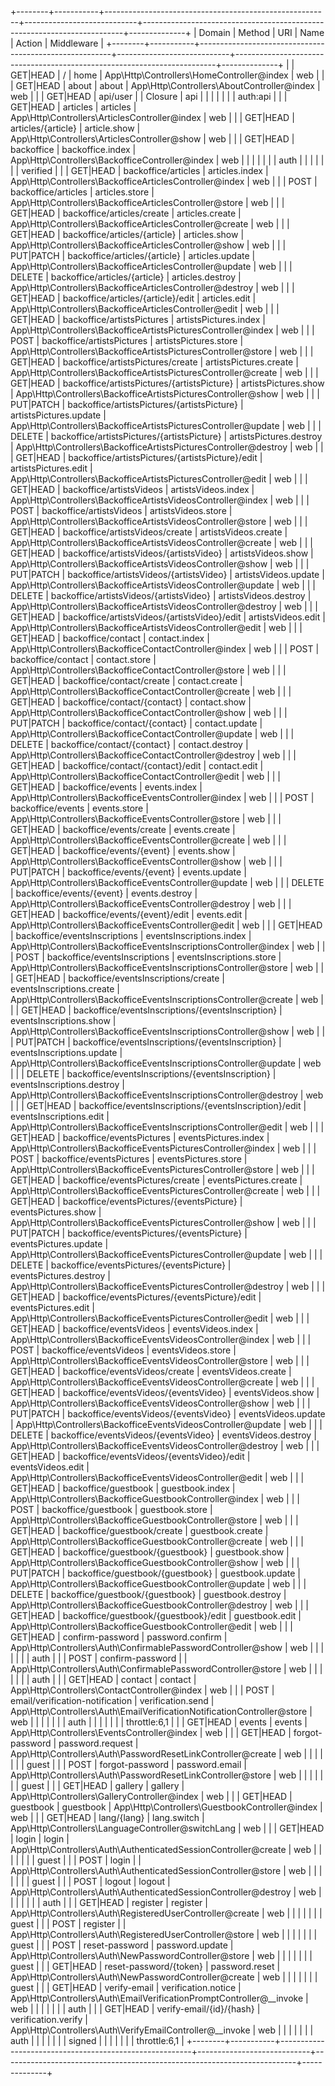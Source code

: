 +--------+-----------+--------------------------------------------------------+----------------------------+-------------------------------------------------------------------------+--------------+
| Domain | Method    | URI                                                    | Name                       | Action                                                                  | Middleware   |
+--------+-----------+--------------------------------------------------------+----------------------------+-------------------------------------------------------------------------+--------------+
|        | GET|HEAD  | /                                                      | home                       | App\Http\Controllers\HomeController@index                               | web          |
|        | GET|HEAD  | about                                                  | about                      | App\Http\Controllers\AboutController@index                              | web          |
|        | GET|HEAD  | api/user                                               |                            | Closure                                                                 | api          |
|        |           |                                                        |                            |                                                                         | auth:api     |
|        | GET|HEAD  | articles                                               | articles                   | App\Http\Controllers\ArticlesController@index                           | web          |
|        | GET|HEAD  | articles/{article}                                     | article.show               | App\Http\Controllers\ArticlesController@show                            | web          |
|        | GET|HEAD  | backoffice                                             | backoffice.index           | App\Http\Controllers\BackofficeController@index                         | web          |
|        |           |                                                        |                            |                                                                         | auth         |
|        |           |                                                        |                            |                                                                         | verified     |
|        | GET|HEAD  | backoffice/articles                                    | articles.index             | App\Http\Controllers\BackofficeArticlesController@index                 | web          |
|        | POST      | backoffice/articles                                    | articles.store             | App\Http\Controllers\BackofficeArticlesController@store                 | web          |
|        | GET|HEAD  | backoffice/articles/create                             | articles.create            | App\Http\Controllers\BackofficeArticlesController@create                | web          |
|        | GET|HEAD  | backoffice/articles/{article}                          | articles.show              | App\Http\Controllers\BackofficeArticlesController@show                  | web          |
|        | PUT|PATCH | backoffice/articles/{article}                          | articles.update            | App\Http\Controllers\BackofficeArticlesController@update                | web          |
|        | DELETE    | backoffice/articles/{article}                          | articles.destroy           | App\Http\Controllers\BackofficeArticlesController@destroy               | web          |
|        | GET|HEAD  | backoffice/articles/{article}/edit                     | articles.edit              | App\Http\Controllers\BackofficeArticlesController@edit                  | web          |
|        | GET|HEAD  | backoffice/artistsPictures                             | artistsPictures.index      | App\Http\Controllers\BackofficeArtistsPicturesController@index          | web          |
|        | POST      | backoffice/artistsPictures                             | artistsPictures.store      | App\Http\Controllers\BackofficeArtistsPicturesController@store          | web          |
|        | GET|HEAD  | backoffice/artistsPictures/create                      | artistsPictures.create     | App\Http\Controllers\BackofficeArtistsPicturesController@create         | web          |
|        | GET|HEAD  | backoffice/artistsPictures/{artistsPicture}            | artistsPictures.show       | App\Http\Controllers\BackofficeArtistsPicturesController@show           | web          |
|        | PUT|PATCH | backoffice/artistsPictures/{artistsPicture}            | artistsPictures.update     | App\Http\Controllers\BackofficeArtistsPicturesController@update         | web          |
|        | DELETE    | backoffice/artistsPictures/{artistsPicture}            | artistsPictures.destroy    | App\Http\Controllers\BackofficeArtistsPicturesController@destroy        | web          |
|        | GET|HEAD  | backoffice/artistsPictures/{artistsPicture}/edit       | artistsPictures.edit       | App\Http\Controllers\BackofficeArtistsPicturesController@edit           | web          |
|        | GET|HEAD  | backoffice/artistsVideos                               | artistsVideos.index        | App\Http\Controllers\BackofficeArtistsVideosController@index            | web          |
|        | POST      | backoffice/artistsVideos                               | artistsVideos.store        | App\Http\Controllers\BackofficeArtistsVideosController@store            | web          |
|        | GET|HEAD  | backoffice/artistsVideos/create                        | artistsVideos.create       | App\Http\Controllers\BackofficeArtistsVideosController@create           | web          |
|        | GET|HEAD  | backoffice/artistsVideos/{artistsVideo}                | artistsVideos.show         | App\Http\Controllers\BackofficeArtistsVideosController@show             | web          |
|        | PUT|PATCH | backoffice/artistsVideos/{artistsVideo}                | artistsVideos.update       | App\Http\Controllers\BackofficeArtistsVideosController@update           | web          |
|        | DELETE    | backoffice/artistsVideos/{artistsVideo}                | artistsVideos.destroy      | App\Http\Controllers\BackofficeArtistsVideosController@destroy          | web          |
|        | GET|HEAD  | backoffice/artistsVideos/{artistsVideo}/edit           | artistsVideos.edit         | App\Http\Controllers\BackofficeArtistsVideosController@edit             | web          |
|        | GET|HEAD  | backoffice/contact                                     | contact.index              | App\Http\Controllers\BackofficeContactController@index                  | web          |
|        | POST      | backoffice/contact                                     | contact.store              | App\Http\Controllers\BackofficeContactController@store                  | web          |
|        | GET|HEAD  | backoffice/contact/create                              | contact.create             | App\Http\Controllers\BackofficeContactController@create                 | web          |
|        | GET|HEAD  | backoffice/contact/{contact}                           | contact.show               | App\Http\Controllers\BackofficeContactController@show                   | web          |
|        | PUT|PATCH | backoffice/contact/{contact}                           | contact.update             | App\Http\Controllers\BackofficeContactController@update                 | web          |
|        | DELETE    | backoffice/contact/{contact}                           | contact.destroy            | App\Http\Controllers\BackofficeContactController@destroy                | web          |
|        | GET|HEAD  | backoffice/contact/{contact}/edit                      | contact.edit               | App\Http\Controllers\BackofficeContactController@edit                   | web          |
|        | GET|HEAD  | backoffice/events                                      | events.index               | App\Http\Controllers\BackofficeEventsController@index                   | web          |
|        | POST      | backoffice/events                                      | events.store               | App\Http\Controllers\BackofficeEventsController@store                   | web          |
|        | GET|HEAD  | backoffice/events/create                               | events.create              | App\Http\Controllers\BackofficeEventsController@create                  | web          |
|        | GET|HEAD  | backoffice/events/{event}                              | events.show                | App\Http\Controllers\BackofficeEventsController@show                    | web          |
|        | PUT|PATCH | backoffice/events/{event}                              | events.update              | App\Http\Controllers\BackofficeEventsController@update                  | web          |
|        | DELETE    | backoffice/events/{event}                              | events.destroy             | App\Http\Controllers\BackofficeEventsController@destroy                 | web          |
|        | GET|HEAD  | backoffice/events/{event}/edit                         | events.edit                | App\Http\Controllers\BackofficeEventsController@edit                    | web          |
|        | GET|HEAD  | backoffice/eventsInscriptions                          | eventsInscriptions.index   | App\Http\Controllers\BackofficeEventsInscriptionsController@index       | web          |
|        | POST      | backoffice/eventsInscriptions                          | eventsInscriptions.store   | App\Http\Controllers\BackofficeEventsInscriptionsController@store       | web          |
|        | GET|HEAD  | backoffice/eventsInscriptions/create                   | eventsInscriptions.create  | App\Http\Controllers\BackofficeEventsInscriptionsController@create      | web          |
|        | GET|HEAD  | backoffice/eventsInscriptions/{eventsInscription}      | eventsInscriptions.show    | App\Http\Controllers\BackofficeEventsInscriptionsController@show        | web          |
|        | PUT|PATCH | backoffice/eventsInscriptions/{eventsInscription}      | eventsInscriptions.update  | App\Http\Controllers\BackofficeEventsInscriptionsController@update      | web          |
|        | DELETE    | backoffice/eventsInscriptions/{eventsInscription}      | eventsInscriptions.destroy | App\Http\Controllers\BackofficeEventsInscriptionsController@destroy     | web          |
|        | GET|HEAD  | backoffice/eventsInscriptions/{eventsInscription}/edit | eventsInscriptions.edit    | App\Http\Controllers\BackofficeEventsInscriptionsController@edit        | web          |
|        | GET|HEAD  | backoffice/eventsPictures                              | eventsPictures.index       | App\Http\Controllers\BackofficeEventsPicturesController@index           | web          |
|        | POST      | backoffice/eventsPictures                              | eventsPictures.store       | App\Http\Controllers\BackofficeEventsPicturesController@store           | web          |
|        | GET|HEAD  | backoffice/eventsPictures/create                       | eventsPictures.create      | App\Http\Controllers\BackofficeEventsPicturesController@create          | web          |
|        | GET|HEAD  | backoffice/eventsPictures/{eventsPicture}              | eventsPictures.show        | App\Http\Controllers\BackofficeEventsPicturesController@show            | web          |
|        | PUT|PATCH | backoffice/eventsPictures/{eventsPicture}              | eventsPictures.update      | App\Http\Controllers\BackofficeEventsPicturesController@update          | web          |
|        | DELETE    | backoffice/eventsPictures/{eventsPicture}              | eventsPictures.destroy     | App\Http\Controllers\BackofficeEventsPicturesController@destroy         | web          |
|        | GET|HEAD  | backoffice/eventsPictures/{eventsPicture}/edit         | eventsPictures.edit        | App\Http\Controllers\BackofficeEventsPicturesController@edit            | web          |
|        | GET|HEAD  | backoffice/eventsVideos                                | eventsVideos.index         | App\Http\Controllers\BackofficeEventsVideosController@index             | web          |
|        | POST      | backoffice/eventsVideos                                | eventsVideos.store         | App\Http\Controllers\BackofficeEventsVideosController@store             | web          |
|        | GET|HEAD  | backoffice/eventsVideos/create                         | eventsVideos.create        | App\Http\Controllers\BackofficeEventsVideosController@create            | web          |
|        | GET|HEAD  | backoffice/eventsVideos/{eventsVideo}                  | eventsVideos.show          | App\Http\Controllers\BackofficeEventsVideosController@show              | web          |
|        | PUT|PATCH | backoffice/eventsVideos/{eventsVideo}                  | eventsVideos.update        | App\Http\Controllers\BackofficeEventsVideosController@update            | web          |
|        | DELETE    | backoffice/eventsVideos/{eventsVideo}                  | eventsVideos.destroy       | App\Http\Controllers\BackofficeEventsVideosController@destroy           | web          |
|        | GET|HEAD  | backoffice/eventsVideos/{eventsVideo}/edit             | eventsVideos.edit          | App\Http\Controllers\BackofficeEventsVideosController@edit              | web          |
|        | GET|HEAD  | backoffice/guestbook                                   | guestbook.index            | App\Http\Controllers\BackofficeGuestbookController@index                | web          |
|        | POST      | backoffice/guestbook                                   | guestbook.store            | App\Http\Controllers\BackofficeGuestbookController@store                | web          |
|        | GET|HEAD  | backoffice/guestbook/create                            | guestbook.create           | App\Http\Controllers\BackofficeGuestbookController@create               | web          |
|        | GET|HEAD  | backoffice/guestbook/{guestbook}                       | guestbook.show             | App\Http\Controllers\BackofficeGuestbookController@show                 | web          |
|        | PUT|PATCH | backoffice/guestbook/{guestbook}                       | guestbook.update           | App\Http\Controllers\BackofficeGuestbookController@update               | web          |
|        | DELETE    | backoffice/guestbook/{guestbook}                       | guestbook.destroy          | App\Http\Controllers\BackofficeGuestbookController@destroy              | web          |
|        | GET|HEAD  | backoffice/guestbook/{guestbook}/edit                  | guestbook.edit             | App\Http\Controllers\BackofficeGuestbookController@edit                 | web          |
|        | GET|HEAD  | confirm-password                                       | password.confirm           | App\Http\Controllers\Auth\ConfirmablePasswordController@show            | web          |
|        |           |                                                        |                            |                                                                         | auth         |
|        | POST      | confirm-password                                       |                            | App\Http\Controllers\Auth\ConfirmablePasswordController@store           | web          |
|        |           |                                                        |                            |                                                                         | auth         |
|        | GET|HEAD  | contact                                                | contact                    | App\Http\Controllers\ContactController@index                            | web          |
|        | POST      | email/verification-notification                        | verification.send          | App\Http\Controllers\Auth\EmailVerificationNotificationController@store | web          |
|        |           |                                                        |                            |                                                                         | auth         |
|        |           |                                                        |                            |                                                                         | throttle:6,1 |
|        | GET|HEAD  | events                                                 | events                     | App\Http\Controllers\EventsController@index                             | web          |
|        | GET|HEAD  | forgot-password                                        | password.request           | App\Http\Controllers\Auth\PasswordResetLinkController@create            | web          |
|        |           |                                                        |                            |                                                                         | guest        |
|        | POST      | forgot-password                                        | password.email             | App\Http\Controllers\Auth\PasswordResetLinkController@store             | web          |
|        |           |                                                        |                            |                                                                         | guest        |
|        | GET|HEAD  | gallery                                                | gallery                    | App\Http\Controllers\GalleryController@index                            | web          |
|        | GET|HEAD  | guestbook                                              | guestbook                  | App\Http\Controllers\GuestbookController@index                          | web          |
|        | GET|HEAD  | lang/{lang}                                            | lang.switch                | App\Http\Controllers\LanguageController@switchLang                      | web          |
|        | GET|HEAD  | login                                                  | login                      | App\Http\Controllers\Auth\AuthenticatedSessionController@create         | web          |
|        |           |                                                        |                            |                                                                         | guest        |
|        | POST      | login                                                  |                            | App\Http\Controllers\Auth\AuthenticatedSessionController@store          | web          |
|        |           |                                                        |                            |                                                                         | guest        |
|        | POST      | logout                                                 | logout                     | App\Http\Controllers\Auth\AuthenticatedSessionController@destroy        | web          |
|        |           |                                                        |                            |                                                                         | auth         |
|        | GET|HEAD  | register                                               | register                   | App\Http\Controllers\Auth\RegisteredUserController@create               | web          |
|        |           |                                                        |                            |                                                                         | guest        |
|        | POST      | register                                               |                            | App\Http\Controllers\Auth\RegisteredUserController@store                | web          |
|        |           |                                                        |                            |                                                                         | guest        |
|        | POST      | reset-password                                         | password.update            | App\Http\Controllers\Auth\NewPasswordController@store                   | web          |
|        |           |                                                        |                            |                                                                         | guest        |
|        | GET|HEAD  | reset-password/{token}                                 | password.reset             | App\Http\Controllers\Auth\NewPasswordController@create                  | web          |
|        |           |                                                        |                            |                                                                         | guest        |
|        | GET|HEAD  | verify-email                                           | verification.notice        | App\Http\Controllers\Auth\EmailVerificationPromptController@__invoke    | web          |
|        |           |                                                        |                            |                                                                         | auth         |
|        | GET|HEAD  | verify-email/{id}/{hash}                               | verification.verify        | App\Http\Controllers\Auth\VerifyEmailController@__invoke                | web          |
|        |           |                                                        |                            |                                                                         | auth         |
|        |           |                                                        |                            |                                                                         | signed       |
|        |           |                                                        |                            |                                                                         | throttle:6,1 |
+--------+-----------+--------------------------------------------------------+----------------------------+-------------------------------------------------------------------------+--------------+
